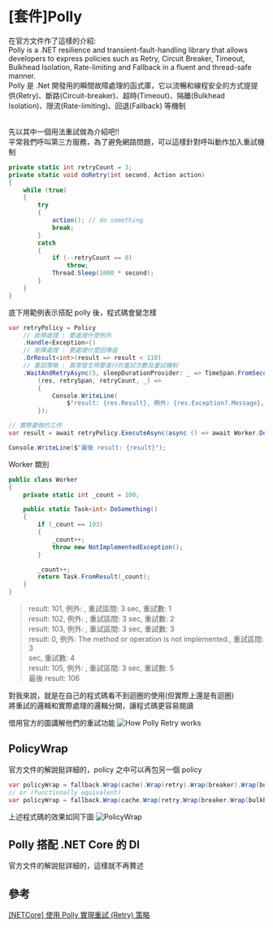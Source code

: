 # [套件]Polly

在官方文件作了這樣的介紹:
<br>Polly is a .NET resilience and transient-fault-handling library that allows developers to express policies such as Retry, Circuit Breaker, Timeout, Bulkhead Isolation, Rate-limiting and Fallback in a fluent and thread-safe manner.
<br/>Polly 是 .Net 開發用的瞬間故障處理的函式庫，它以流暢和線程安全的方式提提供(Retry)、斷路(Circuit-breaker)、超時(Timeout)、隔離(Bulkhead Isolation)、限流(Rate-limiting)、回退(Fallback) 等機制

<br/>先以其中一個用法重試做為介紹吧!!
<br/>平常我們呼叫第三方服務，為了避免網路問題，可以這樣針對呼叫動作加入重試機制

```csharp
private static int retryCount = 3;
private static void doRetry(int second, Action action)
{
    while (true)
    {
        try
        {
            action(); // do something
            break; 
        }
        catch
        {
            if (--retryCount == 0)
                throw;
            Thread.Sleep(1000 * second);
        }
    }
}
```

底下用範例表示搭配 polly 後，程式碼會變怎樣  

```csharp
var retryPolicy = Policy
    // 故障處理 : 要處理什麼例外
    .Handle<Exception>()
    // 故障處理 : 要處理什麼回傳值
    .OrResult<int>(result => result < 110)
    // 重試策略 : 異常發生時要進行的重試次數及重試機制
    .WaitAndRetryAsync(5, sleepDurationProvider: _ => TimeSpan.FromSeconds(3),
        (res, retrySpan, retryCount, _) =>
        {
            Console.WriteLine(
                $"result: {res.Result}, 例外: {res.Exception?.Message}, 重試區間: {retrySpan.TotalSeconds} sec, 重試數: {retryCount}");
        });

// 實際要做的工作
var result = await retryPolicy.ExecuteAsync(async () => await Worker.DoSomething());

Console.WriteLine($"最後 result: {result}");
```

Worker 類別  
```csharp
public class Worker
{
    private static int _count = 100;

    public static Task<int> DoSomething()
    {
        if (_count == 103)
        {
            _count++;
            throw new NotImplementedException();
        }

        _count++;
        return Task.FromResult(_count);
    }
}
```

>result: 101, 例外: , 重試區間: 3 sec, 重試數: 1
<br/>result: 102, 例外: , 重試區間: 3 sec, 重試數: 2
<br/>result: 103, 例外: , 重試區間: 3 sec, 重試數: 3
<br/>result: 0, 例外: The method or operation is not implemented., 重試區間: 3 <br/>sec, 重試數: 4
<br/>result: 105, 例外: , 重試區間: 3 sec, 重試數: 5
<br/>最後 result: 106

對我來說，就是在自己的程式碼看不到迴圈的使用(但實際上還是有迴圈)  
將重試的邏輯和實際處理的邏輯分開，讓程式碼更容易閱讀  

借用官方的圖講解他們的重試功能
![How Polly Retry works](!/../imgs/how_polly_retry_work.png)

## PolicyWrap
官方文件的解說挺詳細的，policy 之中可以再包另一個 policy

```csharp
var policyWrap = fallback.Wrap(cache).Wrap(retry).Wrap(breaker).Wrap(bulkhead).Wrap(timeout);
// or (functionally equivalent)
var policyWrap = fallback.Wrap(cache.Wrap(retry.Wrap(breaker.Wrap(bulkhead.Wrap(timeout)))));
```
上述程式碼的效果如同下圖
![PolicyWrap](!/../imgs/polly_wrap.png)

## Polly 搭配 .NET Core 的 DI
官方文件的解說挺詳細的，這樣就不再贅述

## 參考
[[NETCore] 使用 Polly 實現重試 (Retry) 策略](https://marcus116.blogspot.com/2019/06/netcore-polly-retry.html)